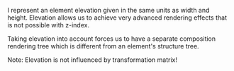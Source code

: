 I represent an element elevation given in the same units as width and height.
Elevation allows us to achieve very advanced rendering effects that is not possible with z-index.

Taking elevation into account forces us to have a separate composition rendering tree which is different from an element's structure tree.

Note: Elevation is not influenced by transformation matrix!